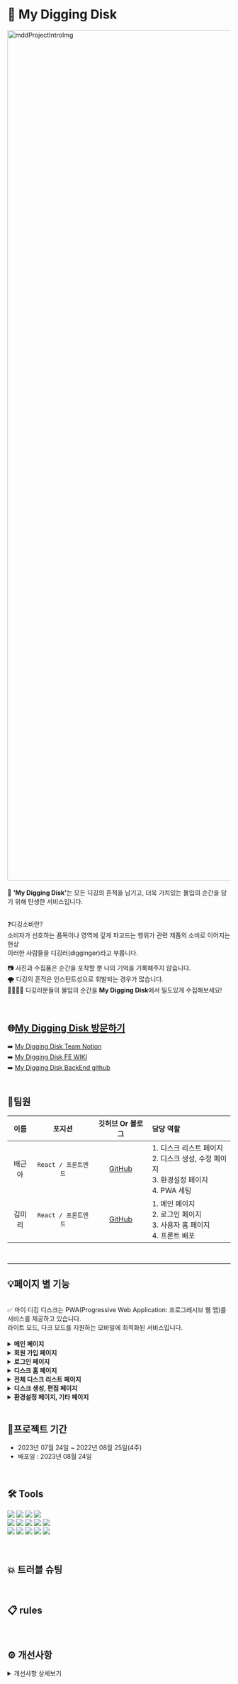 # 💾 My Digging Disk
<img width="1920" alt="mddProjectIntroImg" src="https://github.com/green9930/mdd_FE/assets/107628613/ae6c8db8-4b8b-4c52-9596-adda54f767ea">
<br>


<br/>
💾 <b>'My Digging Disk'</b>는 모든 디깅의 흔적을 남기고, 더욱 가치있는 몰입의 순간을 담기 위해 탄생한 서비스입니다.<br/>
<br/>

❓디깅소비란?<br/>
소비자가 선호하는 품목이나 영역에 깊게 파고드는 행위가 관련 제품의 소비로 이어지는 현상<br/>
이러한 사람들을 디깅러(digginger)라고 부릅니다.<br/>

📷 사진과 수집품은 순간을 포착할 뿐 나의 기억을 기록해주지 않습니다.<br/>
🌪️ 디깅의 흔적은 인스턴트성으로 휘발되는 경우가 많습니다.<br/>
👨‍👩‍👧‍👦 디깅러분들의 몰입의 순간을 <b>My Digging Disk</b>에서 밀도있게 수집해보세요!<br/>

<br/>

## 🌐[My Digging Disk 방문하기](https://www.mydiggingdisk.com/)
➡️ [My Digging Disk Team Notion](https://www.notion.so/3c58db3b3c264afda3f88be457c78a39?pvs=4)  <br/>
➡️ [My Digging Disk FE WIKI](https://github.com/green9930/mdd_FE/wiki)<br/>
➡️ [My Digging Disk BackEnd github](https://github.com/PhiloMonx1/MyDiggingDiskBackEnd)<br/>
<br/>

## 👥팀원
|이름|포지션|깃허브 Or 블로그|담당 역할|
|:-----:|:---:|:---:|:---|
|배근아|`React / 프론트엔드`|[GitHub](https://github.com/green9930)|1. 디스크 리스트 페이지 </br>2. 디스크 생성, 수정 페이지</br> 3. 환경설정 페이지 </br> 4. PWA 세팅|
|김미리|`React / 프론트엔드`|[GitHub](https://github.com/loveyoujgb)|1. 메인 페이지 </br>2. 로그인 페이지</br> 3. 사용자 홈 페이지</br> 4. 프론트 배포|
<br/>

<hr/>

## 💡페이지 별 기능

<br/>
✅ 마이 디깅 디스크는 PWA(Progressive Web Application: 프로그레시브 웹 앱)를 서비스를 제공하고 있습니다.
<br/> 
라이트 모드, 다크 모드를 지원하는 모바일에 최적화된 서비스입니다.
<br/>
<br/>
<details>
<summary><b>메인 페이지</b></summary>
 
 - 2000년대 전후, 디스크 플로피 사용 시절의 모니터 화면 컨셉
 - 텍스트 타이핑 효과 및 디깅디스크 사용법 모달
   ![메인 페이지](https://github.com/green9930/mdd_FE/assets/107628613/b13bd437-d39d-4c2f-b805-ee69ea4ffefb)

</details>

<details>
<summary><b>회원 가입 페이지</b></summary>

 - ID, PASSWORD만 입력하면 가입 할 수 있는 간단한 회원가입 페이지 (프로그레스 바 효과)
 - 회원가입 직후 디스크 생성 페이지
   <img width="6019" alt="회원가입" src="https://github.com/green9930/mdd_FE/assets/107628613/18e1757c-aca2-41a4-bc4d-49dc73ed13d7">
 
</details>

<details>
<summary><b>로그인 페이지</b></summary>

 
 - 아이디, 비번 오류 시 에러메시지
 - 입력한 비밀번호 보기 기능
 ![로그인](https://github.com/green9930/mdd_FE/assets/107628613/a4eb86ca-83cf-42c3-8fba-f97c0a97f609)

</details>

<details>
<summary><b>디스크 홈 페이지</b></summary>

 - 타인의 디스크 홈에서 디스크에 '좋아요' 반응을 줄 수 있습니다.
 - 자신의 디스크 홈 페이지를 공유할 수 있습니다. (모바일 공유하기 기능, 데스크탑 url 복사 기능)
 - 프로필 편집, 디스크 상세 페이지를 볼 수 있습니다.
   <img width="6019" alt="디스크 홈 페이지" src="https://github.com/green9930/mdd_FE/assets/107628613/cc40914f-b736-4371-aa78-c992664301e4">
</details>

<details>
<summary><b>전체 디스크 리스트 페이지</b></summary>

 - 피드 형식, 갤러리 형식으로 볼 수 있습니다.
 - 개별 디스크에 '좋아요' 반응을 줄 수 있습니다.
 - 디스크 생성, 수정, 삭제 기능이 있습니다.
   <img width="6074" alt="전체 디깅 디스크" src="https://github.com/green9930/mdd_FE/assets/107628613/314c5604-5087-42bb-9883-6bbc58819658">

 
</details>


<details>
<summary><b>디스크 생성, 편집 페이지</b></summary>
 
 - 디스크 생성 및 편집을 할 수 있습니다.
   - 제목 랜덤 추천 기능
   - 5가지 다양한 디스크 색상 제공
   - 사진 최대 4장 삽입 가능
     ![디스크 생성 편집페이지](https://github.com/green9930/mdd_FE/assets/107628613/107aa4dd-05d9-441d-a56e-5cd1172c4579)
</details>


<details>
<summary><b>환경설정 페이지, 기타 페이지</b></summary>
 
 - 환경설정 페이지를 통해 로그아웃, 탈퇴가 가능합니다.
 - 오류 페이지, 로딩 스피너
   ![기타페이지](https://github.com/green9930/mdd_FE/assets/107628613/611aaa82-e3ef-4d63-9977-1ef39925b40c)
</details>

 <br/>


## 📆프로젝트 기간
 * 2023년 07월 24일 ~ 2022년 08월 25일(4주)
 * 배포일 : 2023년 08월 24일
<br/>

## 🛠 Tools
<p>
  <img src="https://img.shields.io/badge/React-61DAFB?style=for-the-badge&logo=React&logoColor=black">
  <img src="https://img.shields.io/badge/React Router-CA4245?style=for-the-badge&logo=React Router&logoColor=ffffff">
  <img src="https://img.shields.io/badge/Recoil-2E77BC?style=for-the-badge&logo=Recoil&logoColor=white">
  <img src="https://img.shields.io/badge/React Query-FF4154?style=for-the-badge&logo=React Query&logoColor=white">
  <br/>
  <img src="https://img.shields.io/badge/HTML5-E34F26?style=for-the-badge&logo=HTML5&logoColor=ffffff">
  <img src="https://img.shields.io/badge/CSS-1572B6?style=for-the-badge&logo=CSS3&logoColor=ffffff">
  <img src="https://img.shields.io/badge/JavaScript-F7DF1E?style=for-the-badge&logo=JavaScript&logoColor=000000">
  <img src="https://img.shields.io/badge/Axios-5A29E4?style=for-the-badge&logo=Axios&logoColor=white">
  <img src="https://img.shields.io/badge/styled components-DB7093?style=for-the-badge&logo=styled components&logoColor=ffffff">
  <br/>
  <img src="https://img.shields.io/badge/GitHub-181717?style=for-the-badge&logo=GitHub&logoColor=ffffff">
  <img src="https://img.shields.io/badge/-aws%20amplify-FF9900?style=for-the-badge&logo=aws%20amplify&logoColor=white">
  <img src="https://img.shields.io/badge/Figma-F24E1E?style=for-the-badge&logo=Figma&logoColor=ffffff">
  <img src="https://img.shields.io/badge/Google+Analytics-E37400?style=for-the-badge&logo=Google+Analytics&logoColor=ffffff">
  <img src="https://img.shields.io/badge/PWA-5A0FC8?style=for-the-badge&logo=PWA&logoColor=ffffff">

 
</p>
<br/>
 
 
## 💥 트러블 슈팅

<br/>

## 📋 rules
<br/>

## ⚙️ 개선사항
 <details>
 <summary>개선사항 상세보기</summary>

 </details>
<br/>



<br/>
